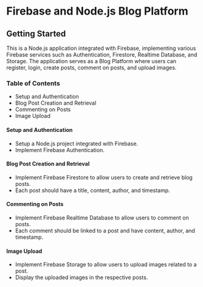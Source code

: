  # Firebase and Node.js Blog Platform

## Getting Started
 This is a Node.js application integrated with Firebase, implementing various Firebase services such as Authentication, Firestore, Realtime Database, and Storage. The application serves as a Blog Platform where users can register, login, create posts, comment on posts, and upload images.

 ### Table of Contents
- Setup and Authentication
- Blog Post Creation and Retrieval
-	Commenting on Posts
-	Image Upload

#### Setup and Authentication
- Setup a Node.js project integrated with Firebase.
-	Implement Firebase Authentication.

#### Blog Post Creation and Retrieval
- Implement Firebase Firestore to allow users to create and retrieve blog posts.
- Each post should have a title, content, author, and timestamp.

#### Commenting on Posts
- Implement Firebase Realtime Database to allow users to comment on posts.
- Each comment should be linked to a post and have content, author, and timestamp.

#### Image Upload
- Implement Firebase Storage to allow users to upload images related to a post.
-	Display the uploaded images in the respective posts.

